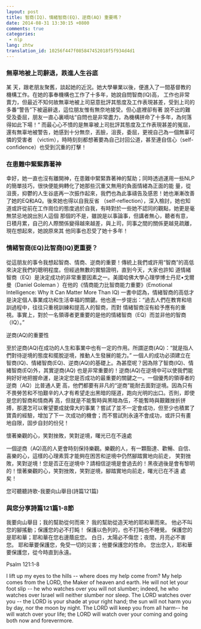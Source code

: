 ```yaml
---
layout: post
title: 智商(IQ)、情緒智商(EQ)、逆商(AQ) 重要嗎？
date: 2014-08-31 13:30:15 +0800
comments: true
categories:
 - nlp
lang: zhtw
translation_id: 10256f447f085847452018f5f934d4d1
---
```


### 無辜地被上司辭退，跌進人生谷底

某 天，跟老朋友聚舊，談起她的近況。她大學畢業以後，便進入了一間基督教的機構工作。在她的事奉機構也工作了十多年，她說自問智商(IQ)高， 工作也非常賣力，但最近不知何故無辜地被上司惡意批評其態度及工作表現甚差，受到上司的多番“警告”下被逼辭退，這位朋友惟有無奈地接受。但心底裡卻有著 說不出的難受及委屈，朋友一直心裏嘀咕“自問也是非常盡力，為機構拼命了十多年，為何落得如此下場！“ 而最心心不憤的是無辜被上司批評其態度及工作表現甚差的冤屈，還有無辜地被警告，她感到十分無奈，丟臉，沮喪，委屈，更視自己為一個無辜可憐的受害者 （victim），時時刻刻都想著要為自己討回公道，甚至連自信心（self-confidence）也受到沉重的打擊！

### 在患難中緊緊靠著神

幸好，她一直也沒有離開神，在患難中緊緊靠著神的幫助；同時透過運用一些NLP的簡單技巧，很快便能夠轉化了她那些沉重又無用的負面情緒為正面的能 量，從沮喪，抑鬱的人生谷底再一次振作起來，我們也為此事禱告及感恩！她也漸漸改善了她的EQ和AQ。後來她也得以自我反省 （self-reflection），深入檢討，她也知道或許從前在工作崗位的態度過於自我，有時對於一些她不認同的觀點，她更是毫無禁忌地說出別人這個 那個的不是，雖說是以事論事，但講者無心，聽者有意，日積月累，自己的人際關係變得越來越差，與上司，同事之間的關係更越見疏離，現在想起來，她說原來其 他同事也忍受了她十多年！

### 情緒智商(EQ)比智商(IQ)更重要？

從這朋友的事令我想起智商、情商、逆商的重要！傳統上我們或許用“智商”的高低來決定我們的聰明程度。但經過無數的實驗證明，直到今天，大家也許知 道情緒智商（EQ）是決定成功的非常重要因素之一。美國哈佛大學心理學博士丹尼•戈爾曼（Daniel Goleman ）在他的《情商能力比智商能力重要》(Emotional Intelligence: Why It Can Matter More Than IQ) 一書中認為，情緒智商的高低才是決定個人事業成功和生活幸福的關鍵。他也進一步提出：“過去人們在教育和培訓過程中，往往只重視訓練和提高人的智商，而對 情緒智商沒有給予應有的重視。事實上，對於一名領導者更重要的是他的情緒智商（EQ）而並非他的智商（IQ）。”

逆商(AQ)的重要性

至於逆商(AQ)在成功的人生和事業中也有一定的作用。所謂逆商(AQ)：“就是指人們對待逆境的態度和擺脫逆境，推動人生發展的能力。” 一個人的成功必須建立在智商(IQ)、情緒智商(EQ)、逆商(AQ)的基礎上。為甚麼呢？因為除了智商(IQ)、情緒智商(EQ)外，其實逆商(AQ) 也是非常重要的！逆商(AQ)在逆境中可以使我們能夠好好地把握命運，是決定您是否成功的最重要的關鍵之一。一個優秀的領導者的逆商（AQ）比普通人更 高，他們都要有非凡的“逆商”能耐去面對逆境。因為只有不畏勞苦和不怕艱辛的人才有希望走出黑暗的隧道，跑向光明的出口。否則，即使是您的智商和情商再 高，但就是不能暫時與黑暗為伍，不能暫時與艱難挫折拼搏，那還怎可以奢望要成就偉大的事業？嘗試了並不一定會成功，但至少也積累了寶貴的經驗，增加了下一 次成功的機會；而不嘗試則永遠不會成功，或許只有畫地自限，固步自封的份兒！

懷著樂觀的心，笑對挫敗，笑對逆境，曙光已在不遠處

一個逆商（AQ)高的人更會時刻保持樂觀。樂觀的人，有一顆豁達、歡暢、自信、喜樂的心，這樣的心理素質才能夠在困苦和逆境中仍然腳踏實地向前走， 笑對挫敗，笑對逆境！您是否正在逆境中？請相信逆境是會過去的！黑夜過後是會有黎明的！懷著樂觀的心，笑對挫敗，笑對逆境，腳踏實地向前走，曙光已在不遠 處矣！

您可聽聽詩歌-我要向山舉目(詩篇121篇)

### 與您分享詩篇121篇1-8節

我要向山舉目；我的幫助從何而來？
我的幫助從造天地的耶和華而來。
他必不叫您的腳搖動；保護您的必不打盹！
保護以色列的，也不打盹也不睡覺。
保護您的是耶和華；耶和華在您右邊蔭庇您。
白日，太陽必不傷您；夜間，月亮必不害您。
耶和華要保護您，免受一切的災害；他要保護您的性命。
您出您入，耶和華要保護您，從今時直到永遠。 　

Psalm 121:1-8

I lift up my eyes to the hills -- where does my help come from?
My help comes from the LORD, the Maker of heaven and earth.
He will not let your foot slip -- he who watches over you will not slumber;
indeed, he who watches over Israel will neither slumber nor sleep.
The LORD watches over you -- the LORD is your shade at your right hand;
the sun will not harm you by day, nor the moon by night.
The LORD will keep you from all harm-- he will watch over your life;
the LORD will watch over your coming and going both now and forevermore.
